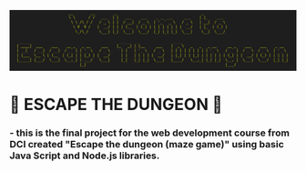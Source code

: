 ![Screenshot from welcome section](./assets/Screenshot%20from%202024-10-17%2009-40-09.png)

# 👀 ESCAPE THE DUNGEON 👀

### - **this is the final project for the web development course from DCI created "Escape the dungeon (maze game)" using basic Java Script and Node.js libraries.**
